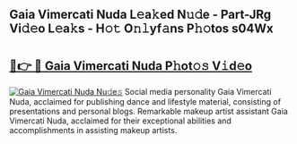 ## Gaia Vimercati Nuda L𝚎a𝚔ed N𝚞𝚍e - Part-JRg Vi𝚍𝚎o L𝚎a𝚔s - H𝚘𝚝 O𝚗𝚕yf𝚊ns P𝚑𝚘tos s04Wx

# <h2><a href="http://kf4mz73.oniu.top/?m=Gaia+Vimercati+Nuda">🔗👉 🔴 Gaia Vimercati Nuda P𝚑ot𝚘𝚜 V𝚒d𝚎o</a></h2>

[![Gaia Vimercati Nuda Nu𝚍e𝚜](https://i.imgur.com/0qMVB7G.gif)](http://kf4mz73.oniu.top/?m=Gaia+Vimercati+Nuda)
Social media personality Gaia Vimercati Nuda, acclaimed for publishing dance and lifestyle material, consisting of presentations and personal blogs. Remarkable makeup artist assistant Gaia Vimercati Nuda, acclaimed for their exceptional abilities and accomplishments in assisting makeup artists.  
